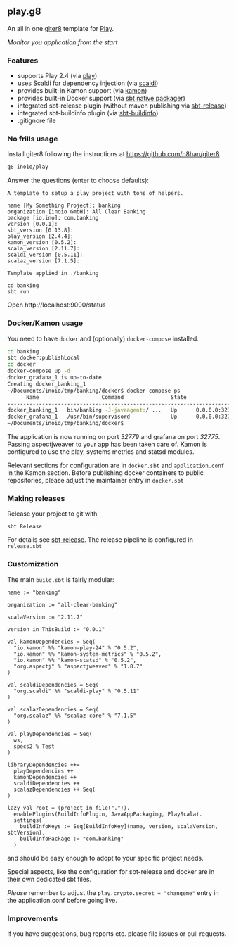 ## play.g8

An all in one  [giter8](https://github.com/n8han/giter8) template for [Play](https://www.playframework.com/).

*Monitor you application from the start*

### Features

 * supports Play 2.4 (via [play](http://www.playframework.com))
 * uses Scaldi for dependency injection (via [scaldi](http://scaldi.org))
 * provides built-in Kamon support (via [kamon](http://www.kamon.io))
 * provides built-in Docker support (via [sbt native packager](http://www.scala-sbt.org/sbt-native-packager/index.html))
 * integrated sbt-release plugin (without maven publishing via [sbt-release](https://github.com/sbt/sbt-release))
 * integrated sbt-buildinfo plugin (via [sbt-buildinfo](https://github.com/sbt/sbt-buildinfo))
 * .gitignore file



### No frills usage

Install giter8 following the instructions at https://github.com/n8han/giter8

```bash
g8 inoio/play
```

Answer the questions (enter to choose defaults):

```
A template to setup a play project with tons of helpers.

name [My Something Project]: banking
organization [inoio GmbH]: All Clear Banking
package [io.ino]: com.banking
version [0.0.1]:
sbt_version [0.13.8]:
play_version [2.4.4]:
kamon_version [0.5.2]:
scala_version [2.11.7]:
scaldi_version [0.5.11]:
scalaz_version [7.1.5]:

Template applied in ./banking

cd banking
sbt run
```

Open http://localhost:9000/status

### Docker/Kamon usage

You need to have `docker` and (optionally) `docker-compose` installed.

```bash
cd banking
sbt docker:publishLocal
cd docker
docker-compose up -d
docker_grafana_1 is up-to-date
Creating docker_banking_1
~/Documents/inoio/tmp/banking/docker$ docker-compose ps
      Name                    Command               State                                    Ports                                  
-----------------------------------------------------------------------------------------------------------------------------------
docker_banking_1   bin/banking -J-javaagent:/ ...   Up      0.0.0.0:32779->9000/tcp                                                 
docker_grafana_1   /usr/bin/supervisord             Up      0.0.0.0:32775->80/tcp, 0.0.0.0:32770->8125/udp, 0.0.0.0:32774->8126/tcp
~/Documents/inoio/tmp/banking/docker$
```

The application is now running on port *32779* and grafana on port *32775*. Passing aspectjweaver to your app has been taken care of. Kamon is configured to use the play, systems metrics and statsd modules.

Relevant sections for configuration are in `docker.sbt` and `application.conf` in the Kamon section. Before publishing docker containers to public repositories, please adjust the maintainer entry in `docker.sbt`

### Making releases

Release your project to git with
```
sbt Release
```
For details see [sbt-release](https://github.com/sbt/sbt-release).
The release pipeline is configured in `release.sbt`

### Customization

The main `build.sbt` is fairly modular:

```
name := "banking"

organization := "all-clear-banking"

scalaVersion := "2.11.7"

version in ThisBuild := "0.0.1"

val kamonDependencies = Seq(
  "io.kamon" %% "kamon-play-24" % "0.5.2",
  "io.kamon" %% "kamon-system-metrics" % "0.5.2",
  "io.kamon" %% "kamon-statsd" % "0.5.2",
  "org.aspectj" % "aspectjweaver" % "1.8.7"
)

val scaldiDependencies = Seq(
  "org.scaldi" %% "scaldi-play" % "0.5.11"
)

val scalazDependencies = Seq(
  "org.scalaz" %% "scalaz-core" % "7.1.5"
)

val playDependencies = Seq(
  ws,
  specs2 % Test
)

libraryDependencies ++=
  playDependencies ++
  kamonDependencies ++
  scaldiDependencies ++
  scalazDependencies ++ Seq(
)

lazy val root = (project in file(".")).
  enablePlugins(BuildInfoPlugin, JavaAppPackaging, PlayScala).
  settings(
    buildInfoKeys := Seq[BuildInfoKey](name, version, scalaVersion, sbtVersion),
    buildInfoPackage := "com.banking"
  )
```

and should be easy enough to adopt to your specific project needs.

Special aspects, like the configuration for sbt-release and docker are in their own dedicated sbt files.

*Please* remember to adjust the `play.crypto.secret = "changeme"` entry in the application.conf before going live.

### Improvements

If you have suggestions, bug reports etc. please file issues or pull requests.
